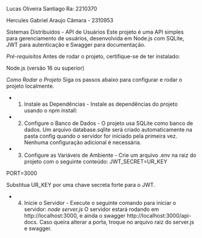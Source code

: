 Lucas Oliveira Santiago
Ra: 2210370

Hercules Gabriel Araujo Câmara - 2310953


Sistemas Distribuídos - API de Usuários
Este projeto é uma API simples para gerenciamento de usuários, desenvolvida em Node.js com SQLite, JWT para autenticação e Swagger para documentação.

*Pré-requisitos*
Antes de rodar o projeto, certifique-se de ter instalado:

Node.js (versão 16 ou superior)


*Como Rodar o Projeto*
Siga os passos abaixo para configurar e rodar o projeto localmente.


- 1. Instale as Dependências -
Instale as dependências do projeto usando o npm install:

- 2. Configure o Banco de Dados -
O projeto usa SQLite como banco de dados. Um arquivo database.sqlite será criado automaticamente na pasta config quando o servidor for iniciado pela primeira vez. Nenhuma configuração adicional é necessária.

- 3. Configure as Variáveis de Ambiente -
Crie um arquivo .env na raiz do projeto com o seguinte conteúdo:
JWT_SECRET=UR_KEY

PORT=3000

Substitua UR_KEY por uma chave secreta forte para o JWT.

- 4. Inicie o Servidor -
Execute o seguinte comando para iniciar o servidor:
*node server.js*
O servidor estará rodando em http://localhost:3000, e ainda o swagger http://localhost:3000/api-docs. Caso queira alterar a porta, troque no arquivo raiz do server.js e swagger.
